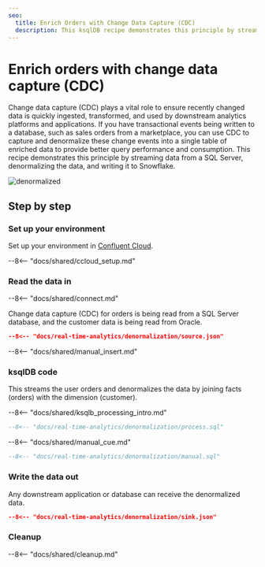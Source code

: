 ```yaml
---
seo:
  title: Enrich Orders with Change Data Capture (CDC)
  description: This ksqlDB recipe demonstrates this principle by streaming from a SQL Server, denormalizing the data, and writing to Snowflake.
---
```


# Enrich orders with change data capture (CDC)

Change data capture (CDC) plays a vital role to ensure recently changed data is quickly ingested, transformed, and used by downstream analytics platforms and applications. If you have transactional events being written to a database, such as sales orders from a marketplace, you can use CDC to capture and denormalize these change events into a single table of enriched data to provide better query performance and consumption. This recipe demonstrates this principle by streaming data from a SQL Server, denormalizing the data, and writing it to Snowflake.

![denormalized](../../img/denormalized-data.png)

## Step by step

### Set up your environment

Set up your environment in [Confluent Cloud](https://www.confluent.io/confluent-cloud/tryfree/?utm_source=github&utm_medium=ksqldb_recipes&utm_campaign=denormalization).

--8<-- "docs/shared/ccloud_setup.md"

### Read the data in

--8<-- "docs/shared/connect.md"

Change data capture (CDC) for orders is being read from a SQL Server database, and the customer data is being read from Oracle.

```json
--8<-- "docs/real-time-analytics/denormalization/source.json"
```

--8<-- "docs/shared/manual_insert.md"

### ksqlDB code

This streams the user orders and denormalizes the data by joining facts (orders) with the dimension (customer).

--8<-- "docs/shared/ksqlb_processing_intro.md"

```sql
--8<-- "docs/real-time-analytics/denormalization/process.sql"
```

--8<-- "docs/shared/manual_cue.md"

```sql
--8<-- "docs/real-time-analytics/denormalization/manual.sql"
```

### Write the data out

Any downstream application or database can receive the denormalized data.

```json
--8<-- "docs/real-time-analytics/denormalization/sink.json"
```

### Cleanup

--8<-- "docs/shared/cleanup.md"
